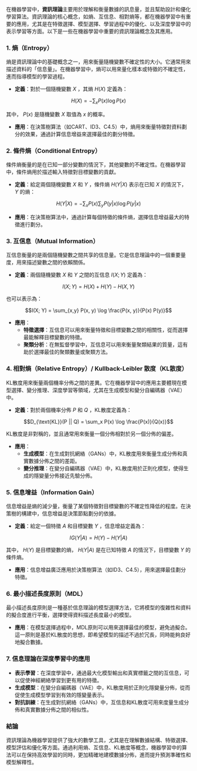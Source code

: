 在機器學習中，**資訊理論**主要用於理解和衡量數據的訊息量，並且幫助設計和優化學習算法。資訊理論的核心概念，如熵、互信息、相對熵等，都在機器學習中有重要的應用，尤其是在特徵選擇、模型選擇、學習過程中的優化、以及深度學習中的表示學習等方面。以下是一些在機器學習中重要的資訊理論概念及其應用。

### 1. **熵（Entropy）**
熵是資訊理論中的基礎概念之一，用來衡量隨機變數不確定性的大小。它通常用來描述資料的「信息量」。在機器學習中，熵可以用來量化樣本或特徵的不確定性，進而指導模型的學習過程。

- **定義**：對於一個隨機變數  $`X`$ ，其熵  $`H(X)`$  定義為：
  
```math
H(X) = - \sum_{x} P(x) \log P(x)
```

  其中， $`P(x)`$  是隨機變數  $`X`$  取值為  $`x`$  的概率。

- **應用**：在決策樹算法（如CART、ID3、C4.5）中，熵用來衡量特徵對資料劃分的效果，通過計算信息增益來選擇最佳的劃分特徵。

### 2. **條件熵（Conditional Entropy）**
條件熵衡量的是在已知一部分變數的情況下，其他變數的不確定性。在機器學習中，條件熵用於描述輸入特徵對目標變數的貢獻。

- **定義**：給定兩個隨機變數  $`X`$  和  $`Y`$ ，條件熵  $`H(Y|X)`$  表示在已知  $`X`$  的情況下， $`Y`$  的熵：
  
```math
H(Y|X) = - \sum_{x} P(x) \sum_{y} P(y|x) \log P(y|x)
```


- **應用**：在決策樹算法中，通過計算每個特徵的條件熵，選擇信息增益最大的特徵進行劃分。

### 3. **互信息（Mutual Information）**
互信息衡量的是兩個隨機變數之間共享的信息量。它是信息理論中的一個重要量度，用來描述變數之間的依賴關係。

- **定義**：兩個隨機變數  $`X`$  和  $`Y`$  之間的互信息  $`I(X;Y)`$  定義為：
  
```math
I(X; Y) = H(X) + H(Y) - H(X, Y)
```

  也可以表示為：
  
```math
I(X; Y) = \sum_{x,y} P(x, y) \log \frac{P(x, y)}{P(x) P(y)}
```


- **應用**：
  - **特徵選擇**：互信息可以用來衡量特徵和目標變數之間的相關性，從而選擇最能解釋目標變數的特徵。
  - **聚類分析**：在無監督學習中，互信息可以用來衡量聚類結果的質量，這有助於選擇最佳的聚類數量或聚類方法。

### 4. **相對熵（Relative Entropy）/ Kullback-Leibler 散度（KL散度）**
KL散度用來衡量兩個機率分佈之間的差異。它在機器學習中的應用主要體現在模型選擇、變分推理、深度學習等領域，尤其在生成模型和變分自編碼器（VAE）中。

- **定義**：對於兩個機率分佈  $`P`$  和  $`Q`$ ，KL散度定義為：
  
```math
D_{\text{KL}}(P || Q) = \sum_x P(x) \log \frac{P(x)}{Q(x)}
```

  KL散度是非對稱的，並且通常用來衡量一個分佈相對於另一個分佈的偏差。

- **應用**：
  - **生成模型**：在生成對抗網絡（GANs）中，KL散度用來衡量生成分佈和真實數據分佈之間的差距。
  - **變分推理**：在變分自編碼器（VAE）中，KL散度用於正則化模型，使得生成的隱變量分佈接近先驗分佈。

### 5. **信息增益（Information Gain）**
信息增益是熵的減少量，衡量了某個特徵對目標變數的不確定性降低的程度。在決策樹的構建中，信息增益是決策節點劃分的依據。

- **定義**：給定一個特徵  $`A`$  和目標變數  $`Y`$ ，信息增益定義為：
  
```math
IG(Y|A) = H(Y) - H(Y|A)
```

  其中， $`H(Y)`$  是目標變數的熵， $`H(Y|A)`$  是在已知特徵  $`A`$  的情況下，目標變數  $`Y`$  的條件熵。

- **應用**：信息增益廣泛應用於決策樹算法（如ID3、C4.5），用來選擇最佳劃分特徵。

### 6. **最小描述長度原則（MDL）**
最小描述長度原則是一種基於信息理論的模型選擇方法，它將模型的復雜性和資料的擬合度進行平衡，選擇使得資料描述長度最小的模型。

- **應用**：在模型選擇過程中，MDL原則可以用來選擇最佳的模型，避免過擬合。這一原則是基於KL散度的思想，即希望模型的描述不過於冗長，同時能夠良好地擬合數據。

### 7. **信息理論在深度學習中的應用**

- **表示學習**：在深度學習中，通過最大化模型輸出和真實標籤之間的互信息，可以促使神經網絡學習到更有用的特徵。
- **生成模型**：在變分自編碼器（VAE）中，KL散度用於正則化隱變量分佈，從而促使生成模型學習到有效的隱變量表示。
- **對抗訓練**：在生成對抗網絡（GANs）中，互信息和KL散度可用來度量生成分佈和真實數據分佈之間的相似性。

### 結論
資訊理論為機器學習提供了強大的數學工具，尤其是在理解數據結構、特徵選擇、模型評估和優化等方面。通過利用熵、互信息、KL散度等概念，機器學習中的算法可以在保持高效學習的同時，更加精確地建模數據分佈，進而提升預測準確性和模型解釋性。